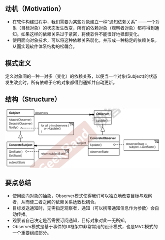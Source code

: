 ## 动机（Motivation）

* 在软件构建过程中，我们需要为某些对象建立一种“通知依赖关系” ——一个对象（目标对象）的状态发生改变，所有的依赖对象（观察者对象）都将得到通知。如果这样的依赖关系过于紧密，将使软件不能很好地抵御变化。
* 使用面向对象技术，可以将这种依赖关系弱化，并形成一种稳定的依赖关系。从而实现软件体系结构的松耦合。

## 模式定义

定义对象间的一种一对多（变化）的依赖关系，以便当一个对象(Subject)的状态发生改变时，所有依赖于它的对象都得到通知并自动更新。

## 结构（Structure）

![img](../../image/Observer.png)

## 要点总结

* 使用面向对象的抽象，Observer模式使得我们可以独立地改变目标与观察者，从而使二者之间的依赖关系达致松耦合。
* 目标发送通知时，无需指定观察者，通知（可以携带通知信息作为参数）会自动传播。
* 观察者自己决定是否需要订阅通知，目标对象对此一无所知。
* Observer模式是基于事件的UI框架中非常常用的设计模式，也是MVC模式的一个重要组成部分。
